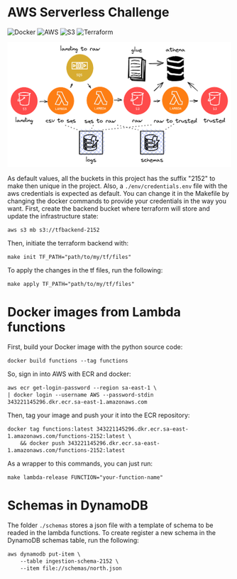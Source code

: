 # AWS Serverless Challenge

<p>
<img alt="Docker" src="https://img.shields.io/badge/docker-%230db7ed.svg?&style=for-the-badge&logo=docker&logoColor=white"/>
<img alt="AWS" src="https://img.shields.io/badge/amazonaws-%23232F3E.svg?&style=for-the-badge&logo=amazonaws&logoColor=white"/>
<img alt="S3" src="https://img.shields.io/badge/amazons3-%23569A31.svg?&style=for-the-badge&logo=amazons3&logoColor=white"/>
<img alt="Terraform" src="https://img.shields.io/badge/terraform-%23623CE4.svg?&style=for-the-badge&logo=terraform&logoColor=white"/>
</p>

![data-flow](docs/data-flow.png)

As default values, all the buckets in this project has the suffix "2152" to make then unique in the project. Also, a `./env/credentials.env` file with the aws credentials is expected as default. You can change it in the Makefile by changing the docker commands to provide your credentials in the way you want. First, create the backend bucket where terraform will store and update the infrastructure state:

```shell
aws s3 mb s3://tfbackend-2152
```

Then, initiate the terraform backend with:

```shell
make init TF_PATH="path/to/my/tf/files"
```

To apply the changes in the tf files, run the following:

```shell
make apply TF_PATH="path/to/my/tf/files"
```

# Docker images from Lambda functions

First, build your Docker image with the python source code:

```shell
docker build functions --tag functions
```

So, sign in into AWS with ECR and docker:

```shell
aws ecr get-login-password --region sa-east-1 \
| docker login --username AWS --password-stdin 343221145296.dkr.ecr.sa-east-1.amazonaws.com
```

Then, tag your image and push your it into the ECR repository:

```shell
docker tag functions:latest 343221145296.dkr.ecr.sa-east-1.amazonaws.com/functions-2152:latest \
    && docker push 343221145296.dkr.ecr.sa-east-1.amazonaws.com/functions-2152:latest
```

As a wrapper to this commands, you can just run:

```shell
make lambda-release FUNCTION="your-function-name"
```

# Schemas in DynamoDB

The folder `./schemas` stores a json file with a template of schema to be readed in the lambda functions. To create register a new schema in the DynamoDB schemas table, run the following:

```shell
aws dynamodb put-item \
    --table ingestion-schema-2152 \
    --item file://schemas/north.json
```
